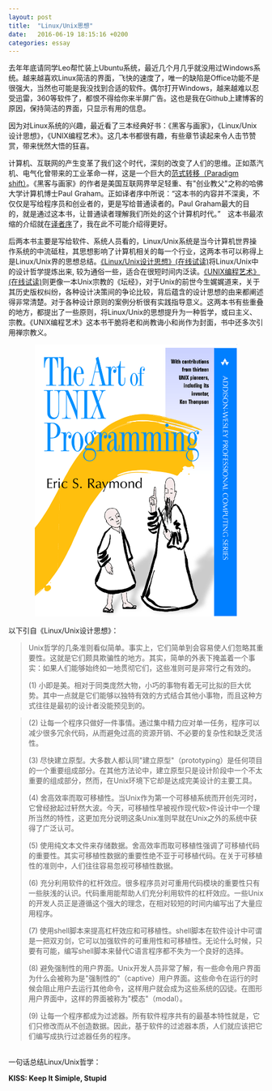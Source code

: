 ```yaml
---
layout: post
title:  "Linux/Unix思想"
date:   2016-06-19 18:15:16 +0200
categories: essay
---
```


去年年底请同学Leo帮忙装上Ubuntu系统，最近几个月几乎就没用过Windows系统。越来越喜欢Linux简洁的界面，飞快的速度了，唯一的缺陷是Office功能不是很强大，当然也可能是我没找到合适的软件。偶尔打开Windows，越来越难以忍受迅雷，360等软件了，都恨不得给你来半屏广告。这也是我在Github上建博客的原因，保持简洁的界面，只显示有用的信息。

因为对Linux系统的兴趣，最近看了三本经典好书：《黑客与画家》，《Linux/Unix设计思想》，《UNIX编程艺术》。这几本书都很有趣，有些章节读起来令人击节赞赏，带来恍然大悟的狂喜。

计算机、互联网的产生变革了我们这个时代，深刻的改变了人们的思维。正如蒸汽机、电气化曾带来的工业革命一样，这是一个巨大的[范式转移（Paradigm shift）](https://zh.wikipedia.org/zh-cn/典范转移)。《黑客与画家》的作者是美国互联网界举足轻重、有"创业教父"之称的哈佛大学计算机博士Paul Graham。正如译者序中所说：“这本书的内容并不深奥，不仅仅是写给程序员和创业者的，更是写给普通读者的。Paul Graham最大的目的，就是通过这本书，让普通读者理解我们所处的这个计算机时代。”　这本书最浓缩的介绍就在[译者序](http://www.ruanyifeng.com/blog/2011/04/on_hacker.html)了，我在此不可能介绍得更好。

后两本书主要是写给软件、系统人员看的，Linux/Unix系统是当今计算机世界操作系统的中流砥柱，其思想影响了计算机相关的每一个行业，这两本书可以称得上是Linux/Unix界的思想总结。[《Linux/Unix设计思想》(在线试读)](http://book.51cto.com/art/201204/327131.htm)将Linux/Unix中的设计哲学提炼出来, 较为通俗一些，适合在很短时间内泛读。[《UNIX编程艺术》(在线试读)](http://book.51cto.com/art/201012/239361.htm)则更像一本Unix宗教的《坛经》，对于Unix的前世今生娓娓道来，关于其历史版权纠纷，各种设计决策间的争论比较，背后蕴含的设计思想的由来都阐述得非常清楚。对于各种设计原则的案例分析很有实践指导意义。这两本书有些重叠的地方，都提出了一些原则，将Linux/Unix的思想提升为一种哲学，或曰主义、宗教。《UNIX编程艺术》这本书干脆将老和尚教诲小和尚作为封面，书中还多次引用禅宗教义。

<div style="text-align:center">
<img src="/assets/img/Linux/TAOUP.png" width="400"  alt="TAOUP cover" />
</div>


以下引自《Linux/Unix设计思想》：

>Unix哲学的几条准则看似简单。事实上，它们简单到会容易使人们忽略其重要性。这就是它们颇具欺骗性的地方。其实，简单的外表下掩盖着一个事实：如果人们能够始终如一地贯彻它们，这些准则可是非常行之有效的。	
>
>(1) 小即是美。相对于同类庞然大物，小巧的事物有着无可比拟的巨大优势。其中一点就是它们能够以独特有效的方式结合其他小事物，而且这种方式往往是最初的设计者没能预见到的。

>(2) 让每一个程序只做好一件事情。通过集中精力应对单一任务，程序可以减少很多冗余代码，从而避免过高的资源开销、不必要的复杂性和缺乏灵活性。
>
>(3) 尽快建立原型。大多数人都认同"建立原型"（prototyping）是任何项目的一个重要组成部分。在其他方法论中，建立原型只是设计阶段中一个不太重要的组成部分，然而，在Unix环境下它却是达成完美设计的主要工具。
>
>(4) 舍高效率而取可移植性。当Unix作为第一个可移植系统而开创先河时，它曾经掀起过轩然大波。今天，可移植性早被视作现代软>件设计中一个理所当然的特性，这更加充分说明这条Unix准则早就在Unix之外的系统中获得了广泛认可。
>
>(5) 使用纯文本文件来存储数据。舍高效率而取可移植性强调了可移植代码的重要性。其实可移植性数据的重要性绝不亚于可移植代码。在关于可移植性的准则中，人们往往容易忽视可移植性数据。
>
>(6) 充分利用软件的杠杆效应。很多程序员对可重用代码模块的重要性只有一些肤浅的认识。代码重用能帮助人们充分利用软件的杠杆效应。一些Unix的开发人员正是遵循这个强大的理念，在相对较短的时间内编写出了大量应用程序。
>
>(7) 使用shell脚本来提高杠杆效应和可移植性。shell脚本在软件设计中可谓是一把双刃剑，它可以加强软件的可重用性和可移植性。无论什么时候，只要有可能，编写shell脚本来替代C语言程序都不失为一个良好的选择。
>
>(8) 避免强制性的用户界面。Unix开发人员非常了解，有一些命令用户界面为什么会被称为是"强制性的"（captive）用户界面。这些命令在运行的时候会阻止用户去运行其他命令，这样用户就会成为这些系统的囚徒。在图形用户界面中，这样的界面被称为"模态"（modal）。
>
>(9) 让每一个程序都成为过滤器。所有软件程序共有的最基本特性就是，它们只修改而从不创造数据。因此，基于软件的过滤器本质，人们就应该把它们编写成执行过滤器任务的程序。
 
<br>
一句话总结Linux/Unix哲学： 

**KISS: Keep It Simiple, Stupid**


